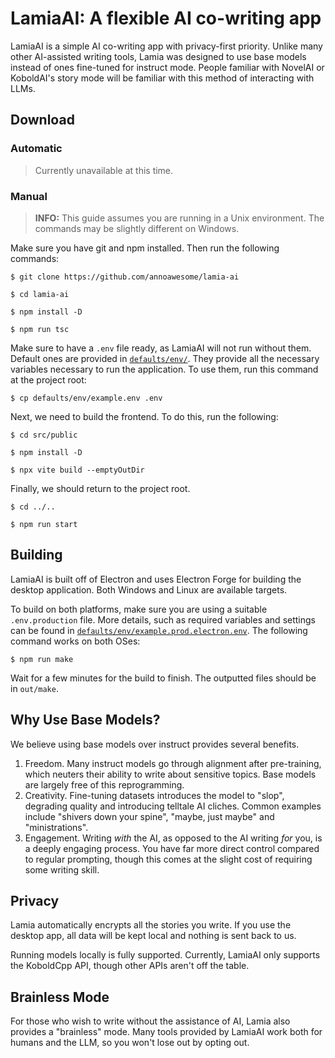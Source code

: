 # LamiaAI: A flexible AI co-writing app
LamiaAI is a simple AI co-writing app with privacy-first priority. Unlike many other AI-assisted writing tools, Lamia was designed to use base models instead of ones fine-tuned for instruct mode. People familiar with NovelAI or KoboldAI's story mode will be familiar with this method of interacting with LLMs. 

## Download

### Automatic
> Currently unavailable at this time.

### Manual
> **INFO:** This guide assumes you are running in a Unix environment. The commands may be slightly different on Windows.

Make sure you have git and npm installed. Then run the following commands:

`$ git clone https://github.com/annoawesome/lamia-ai`

`$ cd lamia-ai`

`$ npm install -D`

`$ npm run tsc`

Make sure to have a `.env` file ready, as LamiaAI will not run without them. Default ones are provided in [`defaults/env/`](./defaults/env/). They provide all the necessary variables necessary to run the application. To use them, run this command at the project root:

`$ cp defaults/env/example.env .env`

Next, we need to build the frontend. To do this, run the following:

`$ cd src/public`

`$ npm install -D`

`$ npx vite build --emptyOutDir`

Finally, we should return to the project root.

`$ cd ../..`

`$ npm run start`

## Building
LamiaAI is built off of Electron and uses Electron Forge for building the desktop application. Both Windows and Linux are available targets.

To build on both platforms, make sure you are using a suitable `.env.production` file. More details, such as required variables and settings can be found in [`defaults/env/example.prod.electron.env`](./defaults/env/example.prod.electron.env). The following command works on both OSes:

`$ npm run make`

Wait for a few minutes for the build to finish. The outputted files should be in `out/make`.

## Why Use Base Models?
We believe using base models over instruct provides several benefits.
1) Freedom. Many instruct models go through alignment after pre-training, which neuters their ability to write about sensitive topics. Base models are largely free of this reprogramming.
2) Creativity. Fine-tuning datasets introduces the model to "slop", degrading quality and introducing telltale AI cliches. Common examples include "shivers down your spine", "maybe, just maybe" and "ministrations".
3) Engagement. Writing *with* the AI, as opposed to the AI writing *for* you, is a deeply engaging process. You have far more direct control compared to regular prompting, though this comes at the slight cost of requiring some writing skill.

## Privacy
Lamia automatically encrypts all the stories you write. If you use the desktop app, all data will be kept local and nothing is sent back to us.

Running models locally is fully supported. Currently, LamiaAI only supports the KoboldCpp API, though other APIs aren't off the table.

## Brainless Mode
For those who wish to write without the assistance of AI, Lamia also provides a "brainless" mode. Many tools provided by LamiaAI work both for humans and the LLM, so you won't lose out by opting out.